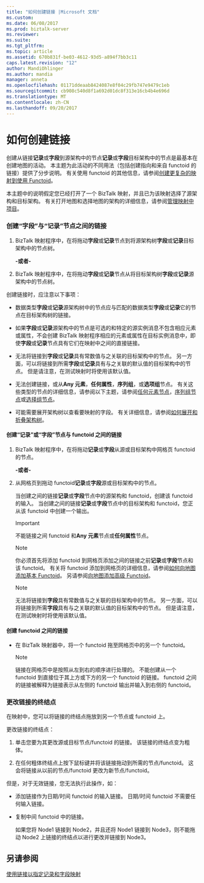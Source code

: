 ```yaml
---
title: "如何创建链接 |Microsoft 文档"
ms.custom: 
ms.date: 06/08/2017
ms.prod: biztalk-server
ms.reviewer: 
ms.suite: 
ms.tgt_pltfrm: 
ms.topic: article
ms.assetid: 670b831f-be03-4612-93d5-a894f7bb3c11
caps.latest.revision: "12"
author: MandiOhlinger
ms.author: mandia
manager: anneta
ms.openlocfilehash: 01171ddeaab8424087e8f04c29fb747e9479c1eb
ms.sourcegitcommit: cb908c540d8f1a692d01dc8f313e16cb4b4e696d
ms.translationtype: MT
ms.contentlocale: zh-CN
ms.lasthandoff: 09/20/2017
---
```

# <a name="how-to-create-links"></a>如何创建链接
创建从链接**记录**或**字段**到源架构中的节点**记录**或**字段**目标架构中的节点是最基本在创建地图的活动。 本主题为此活动的不同用法（包括创建指向和来自 functoid 的链接）提供了分步说明。 有关使用 functoid 的其他信息，请参阅[创建更复杂的映射到使用 Functoid](../core/using-functoids-to-create-more-complex-mappings.md)。  
  
 本主题中的说明假定您已经打开了一个 BizTalk 映射，并且已为该映射选择了源架构和目标架构。 有关打开地图和选择地图的架构的详细信息，请参阅[管理映射中项目](../core/managing-maps-within-projects.md)。  
  
### <a name="to-create-links-between-field-and-record-nodes"></a>创建“字段”与“记录”节点之间的链接  
  
1.  BizTalk 映射程序中，在将拖动**字段**或**记录**节点到将源架构树**字段**或**记录**目标架构中的节点树。  
  
     **-或者-**  
  
2.  BizTalk 映射程序中，在将拖动**字段**或**记录**节点从将目标架构树**字段**或**记录**源架构中的节点树。  
  
 创建链接时，应注意以下事项：  
  
-   数据类型**字段**或**记录**源架构树中的节点应与匹配的数据类型**字段**或**记录**它的节点在目标架构树的链接。  
  
-   如果**字段**或**记录**源架构中的节点是可选的和特定的源实例消息不包含相应元素或属性，不会创建 BizTalk 映射程序相应的元素或属性在目标实例消息中，即使**字段**或**记录**节点具有它们在映射中之间的直接链接。  
  
-   无法将链接到**字段**或**记录**具有常数值与之关联的目标架构中的节点。 另一方面，可以将链接到所需**字段**或**记录**具有与之关联的默认值的目标架构中的节点。 但是请注意，在测试映射时将使用该默认值。  
  
-   无法创建链接，或从**Any 元素**，**任何属性**，**序列组**，或**选项组**节点。 有关这些类型的节点的详细信息，请参阅以下主题，请参阅[任何元素节点](../core/any-element-nodes.md)，[序列组节点](../core/sequence-group-nodes.md)或[选择组节点](../core/choice-group-nodes.md)。  
  
-   可能需要展开架构树以查看要映射的字段。 有关详细信息，请参阅[如何展开和折叠架构树](https://msdn.microsoft.com/library/ee253802(v=bts.10).aspx)。  
  
#### <a name="to-create-links-between-record-or-field-nodes-and-functoids"></a>创建“记录”或“字段”节点与 functoid 之间的链接  
  
1.  BizTalk 映射程序中，在将拖动**记录**或**字段**从源或目标架构中网格页 functoid 的节点。  
  
     **-或者-**  
  
2.  从网格页到拖动 functoid**记录**或**字段**源或目标架构中的节点。  
  
     当创建之间的链接**记录**或**字段**节点中的源架构和 functoid，创建该 functoid 的输入。 当创建之间的链接**记录**或**字段**节点中的目标架构和 functoid，您正从该 functoid 中创建一个输出。  
  
    > [!IMPORTANT]
    >  不能链接之间 functoid 和**Any 元素**节点或**任何属性**节点。  
  
    > [!NOTE]
    >  你必须首先将添加 functoid 到网格页添加之间的链接之前**记录**或**字段**节点和该 functoid。 有关将 functoid 添加到网格页的详细信息，请参阅[如何向地图添加基本 Functoid](../core/how-to-add-basic-functoids-to-a-map.md)。 另请参阅[向地图添加高级 Functoid](../core/adding-advanced-functoids-to-a-map.md)。  
  
    > [!NOTE]
    >  无法将链接到**字段**具有常数值与之关联的目标架构中的节点。 另一方面，可以将链接到所需**字段**具有与之关联的默认值的目标架构中的节点。 但是请注意，在测试映射时将使用该默认值。  
  
#### <a name="to-create-links-between-functoids"></a>创建 functoid 之间的链接  
  
-   在 BizTalk 映射器中，将一个 functoid 拖至网格页中的另一个 functoid。  
  
    > [!NOTE]
    >  链接在网格页中是按照从左到右的顺序进行处理的。 不能创建从一个 functoid 到直接位于其上方或下方的另一个 functoid 的链接。 functoid 之间的链接被解释为链接表示从左侧的 functoid 输出并输入到右侧的 functoid。  
  
### <a name="to-change-the-endpoint-of-a-link"></a>更改链接的终结点  
 在映射中，您可以将链接的终结点拖放到另一个节点或 functoid 上。  
  
 更改链接的终结点：  
  
1.  单击您要为其更改源或目标节点/functoid 的链接。 该链接的终结点变为粗体。  
  
2.  在任何粗体终结点上按下鼠标键并将该链接拖动到所需的节点/functoid。 这会将链接从以前的节点/functoid 更改为新节点/functoid。  
  
 但是，对于无效链接，您无法执行此操作，如：  
  
-   添加链接作为日期/时间 functoid 的输入链接。 日期/时间 functoid 不需要任何输入链接。  
  
-   复制中间 functoid 中的链接。  
  
     如果您将 Node1 链接到 Node2，并且还将 Node1 链接到 Node3，则不能拖动 Node2 上链接的终结点以进行更改并链接到 Node3。  
  
## <a name="see-also"></a>另请参阅  
 [使用链接以指定记录和字段映射](../core/using-links-to-specify-record-and-field-mappings.md)